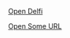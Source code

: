 <a href="http://rus.delfi.lv/" onclick="window.open(this.href, 'mywin',
'left=20,top=20,width=500,height=500,toolbar=1,resizable=0'); return false;" >Open Delfi</a>



<a href="https://asdfasdftortugavr.com/PartyWithWatchAnish/" onclick="window.open(this.href, 'mywin',
'left=20,top=20,width=500,height=500,toolbar=1,resizable=0'); return false;" >Open Some URL</a>

